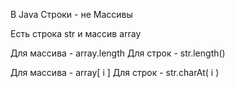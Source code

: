 В Java Cтроки - не Массивы 

Есть строка str и массив array

Для массива - array.length
Для строк - str.length()

Для массива - array[ i ]
Для строк - str.charAt( i )

